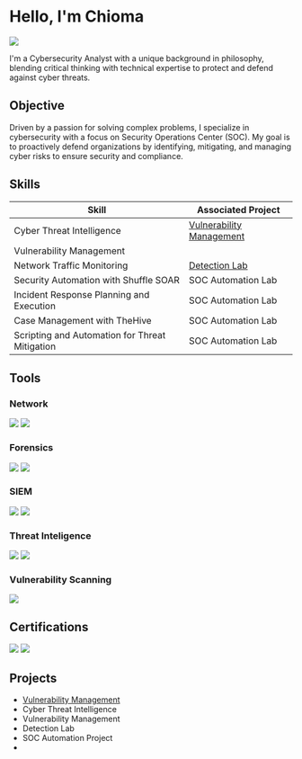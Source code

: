 # Hello, I'm Chioma
<a href="https://www.linkedin.com/in/chiomadibor"><img src="https://img.shields.io/badge/-LinkedIn-0072b1?&style=for-the-badge&logo=linkedin&logoColor=white" /></a>


I'm a Cybersecurity Analyst with a unique background in philosophy, blending critical thinking with technical expertise to protect and defend against cyber threats.

## Objective

Driven by a passion for solving complex problems, I specialize in cybersecurity with a focus on Security Operations Center (SOC). My goal is to proactively defend organizations by identifying, mitigating, and managing cyber risks to ensure security and compliance.

## Skills

| Skill                                         | Associated Project         |
|-----------------------------------------------|----------------------------|
| Cyber Threat Intelligence                     | <a href="https://github.com/ChiomaDibor/Vulnerability-Management/tree/main">Vulnerability Management</a>|
| Vulnerability Management                      |
| Network Traffic Monitoring                    | <a href="https://google.com">Detection Lab</a>|
| Security Automation with Shuffle SOAR         | SOC Automation Lab|
| Incident Response Planning and Execution      | SOC Automation Lab|
| Case Management with TheHive                  | SOC Automation Lab|
| Scripting and Automation for Threat Mitigation | SOC Automation Lab|

## Tools

### Network
<div>
<img src="https://img.shields.io/badge/-Wireshark-1679A7?&style=for-the-badge&logo=Wireshark&logoColor=white" />
<img src="https://img.shields.io/badge/-tcpdump-1679A7?&style=for-the-badge&logo=TCPDUMP&logoColor=white" />
</div>

### Forensics
<div>
<img src="https://img.shields.io/badge/-Autopsy-4CAF50?&style=for-the-badge&logo=autopsy&logoColor=white" />
<img src="https://img.shields.io/badge/-FTK_Imager-0078D7?&style=for-the-badge&logo=forensictoolkit&logoColor=white" />
</div>

### SIEM
<div>
<img src="https://img.shields.io/badge/-Microsoft_Sentinel-0078D4?&style=for-the-badge&logo=Microsoft&logoColor=white" />
<img src="https://img.shields.io/badge/-Splunk-000000?&style=for-the-badge&logo=Splunk&logoColor=white" />
</div>

### Threat Inteligence
<div>
<img src="https://img.shields.io/badge/-YARA-FF4500?&style=for-the-badge&logo=yara&logoColor=white" />
<img src="https://img.shields.io/badge/-MISP-FFD700?&style=for-the-badge&logo=MISP&logoColor=white" />
</div>

### Vulnerability Scanning
</div>
<img src="https://img.shields.io/badge/-Nessus-008000?&style=for-the-badge&logo=Tenable&logoColor=white" />



## Certifications
<div>
<img src="https://img.shields.io/badge/-ISC2_CC-00A4EF?&style=for-the-badge&logo=ISC2&logoColor=white" />
<img src="https://img.shields.io/badge/-Microsoft_SC--200-00A4EF?&style=for-the-badge&logo=Microsoft&logoColor=white" />
</div>

## Projects
- <a href="https://github.com/ChiomaDibor/Vulnerability-Management/tree/main">Vulnerability Management</a>
- Cyber Threat Intelligence
- Vulnerability Management
- Detection Lab
- SOC Automation Project
- 
